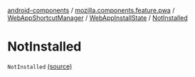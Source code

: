[android-components](../../../index.md) / [mozilla.components.feature.pwa](../../index.md) / [WebAppShortcutManager](../index.md) / [WebAppInstallState](index.md) / [NotInstalled](./-not-installed.md)

# NotInstalled

`NotInstalled` [(source)](https://github.com/mozilla-mobile/android-components/blob/master/components/feature/pwa/src/main/java/mozilla/components/feature/pwa/WebAppShortcutManager.kt#L240)